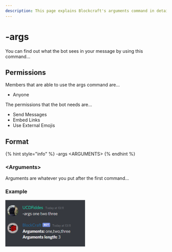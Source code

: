 ```yaml
---
description: This page explains Blockcraft's arguments command in detail...
---
```


# -args

You can find out what the bot sees in your message by using this command...

## Permissions

Members that are able to use the args command are...

* Anyone

The permissions that the bot needs are...

* Send Messages
* Embed Links
* Use External Emojis

## Format

{% hint style="info" %}
-args &lt;ARGUMENTS&gt;
{% endhint %}

### &lt;Arguments&gt;

Arguments are whatever you put after the first command...

### Example

![](../.gitbook/assets/args.png)

